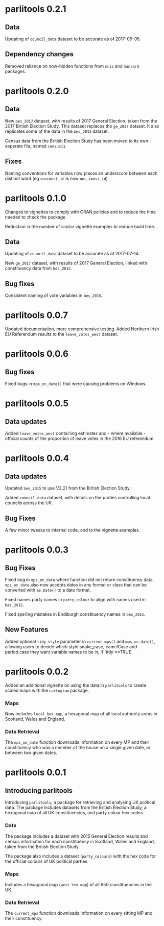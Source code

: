 # parlitools 0.2.1

## Data

Updating of `council_data` dataset to be accurate as of 2017-09-05.

## Dependency changes

Removed reliance on now-hidden functions from `mnis` and `hansard` packages.



# parlitools 0.2.0

## Data

New `bes_2017` dataset, with results of 2017 General Election, taken from the 2017 British Election Study. This dataset replaces the `ge_2017` dataset. It also replicates some of the data in the `bes_2015` dataset.

Census data from the British Election Study has been moved to its own seperate file, named `census11`.

## Fixes

Naming conventions for variables now places an underscore between each distinct word (eg `onsconst_id` is now `ons_const_id`)

# parlitools 0.1.0

Changes to vignettes to comply with CRAN policies and to reduce the time needed to check the package.

Reduction in the number of similar vignette examples to reduce build time.

## Data

Updating of `council_data` dataset to be accurate as of 2017-07-14.

New `ge_2017` dataset, with results of 2017 General Election, linked with constituency data from `bes_2015`.

## Bug fixes

Consistent naming of vote variables in `bes_2015`.

# parlitools 0.0.7

Updated documentation, more comprehensive testing. Added Northern Irish EU Referendum results to the `leave_votes_west` dataset.

# parlitools 0.0.6

## Bug fixes

Fixed bugs in `mps_on_date()` that were causing problems on Windows.

# parlitools 0.0.5

## Data updates

Added `leave_votes_west` containing estimates and - where available - official counts of the proportion of leave votes in the 2016 EU referendum.

# parlitools 0.0.4

## Data updates

Updated `bes_2015` to use V2.21 from the British Election Study.

Added `council_data` dataset, with details on the parties controlling local councils across the UK.

## Bug Fixes

A few minor tweaks to internal code, and to the vignette examples.

# parlitools 0.0.3

## Bug Fixes

Fixed bug in `mps_on_date` where function did not return constituency data. `mps_on_date` also now accepts dates in any format or class that can be converted with `as.Date()` to a date format.

Fixed names party names in `party_colour` to align with names used in `bes_2015`.

Fixed spelling mistakes in Endiburgh constituency names in `bes_2015`.

## New Features

Added optional `tidy_style` parameter in `current_mps()` and `mps_on_date()`, allowing users to decide which style snake_case, camelCase and period.case they want variable names to be in, if 'tidy'==TRUE.

# parlitools 0.0.2

Added an additional vignette on using the data in `parlitools` to create scaled maps with the `cartogram` package.

### Maps

Now includes `local_hex_map`, a hexagonal map of all local authority areas in Scotland, Wales and England.

### Data Retrieval

The `mps_on_date` function downloads information on every MP and their constituency who was a member of the house on a single given date, or between two given dates.

# parlitools 0.0.1

## Introducing parlitools

Introducing `parlitools`, a package for retrieving and analysing UK political data. The package includes datasets from the British Election Study, a hexagonal map of all UK constituencies, and party colour hex codes.

### Data

The package includes a dataset with 2015 General Election results and census information for each constituency in Scotland, Wales and England, taken from the British Election Study.

The package also includes a dataset (`party_colours`) with the hex code for the official colours of UK political parties.

### Maps

Includes a hexagonal map (`west_hex_map`) of all 650 constituencies in the UK.

### Data Retrieval

The `current_mps` function downloads information on every sitting MP and their constituency.